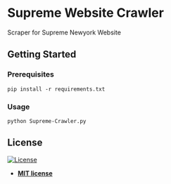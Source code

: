 # Supreme Website Crawler 

Scraper for Supreme Newyork Website 

## Getting Started


### Prerequisites
```
pip install -r requirements.txt
```

### Usage

```
python Supreme-Crawler.py
```



## License

[![License](http://img.shields.io/:license-mit-blue.svg?style=flat-square)](http://badges.mit-license.org)

- **[MIT license](http://opensource.org/licenses/mit-license.php)**




